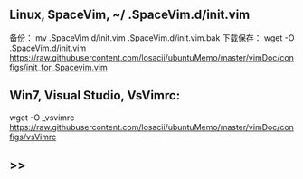 ## Linux, SpaceVim, ~/ .SpaceVim.d/init.vim
  备份：
  mv .SpaceVim.d/init.vim .SpaceVim.d/init.vim.bak
  下载保存：
  wget -O .SpaceVim.d/init.vim \
  https://raw.githubusercontent.com/losacii/ubuntuMemo/master/vimDoc/configs/init_for_Spacevim.vim
  

## Win7, Visual Studio, VsVimrc:
  wget -O _vsvimrc \
  https://raw.githubusercontent.com/losacii/ubuntuMemo/master/vimDoc/configs/vsVimrc
  
## >>
